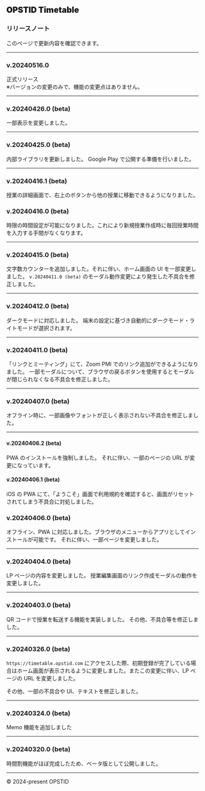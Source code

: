 ## **<span class="timetable-gradient-text" style="font-weight:900">OPSTID Timetable</span>**

### リリースノート

このページで更新内容を確認できます。

---

### v.20240516.0

正式リリース  
※バージョンの変更のみで、機能の変更点はありません。

---

### v.20240426.0 (beta)

一部表示を変更しました。

---

### v.20240425.0 (beta)

内部ライブラリを更新しました。
Google Play で公開する準備を行いました。

---

### v.20240416.1 (beta)

授業の詳細画面で、右上のボタンから他の授業に移動できるようになりました。

### v.20240416.0 (beta)

時限の時間設定が可能になりました。これにより新規授業作成時に毎回授業時間を入力する手間がなくなります。

---

### v.20240415.0 (beta)

文字数カウンターを追加しました。それに伴い、ホーム画面の UI を一部変更しました。
`v.20240411.0 (beta)` のモーダル動作変更により発生した不具合を修正しました。

---

### v.20240412.0 (beta)

ダークモードに対応しました。
端末の設定に基づき自動的にダークモード・ライトモードが選択されます。

---

### v.20240411.0 (beta)

「リンクとミーティング」にて、Zoom PMI でのリンク追加ができるようになりました。
一部モーダルについて、ブラウザの戻るボタンを使用するとモーダルが閉じられなくなる不具合を修正しました。

---

### v.20240407.0 (beta)

オフライン時に、一部画像やフォントが正しく表示されない不具合を修正しました。

---

#### v.20240406.2 (beta)

PWA のインストールを強制しました。
それに伴い、一部のページの URL が変更になっています。

#### v.20240406.1 (beta)

iOS の PWA にて、「ようこそ」画面で利用規約を確認すると、画面がリセットされてしまう不具合に対処しました。

### v.20240406.0 (beta)

オフライン、PWA に対応しました。ブラウザのメニューからアプリとしてインストールが可能です。
それに伴い、一部ページを変更しました。

---

### v.20240404.0 (beta)

LP ページの内容を変更しました。
授業編集画面のリンク作成モーダルの動作を変更しました。

---

### v.20240403.0 (beta)

QR コードで授業を転送する機能を実装しました。
その他、不具合等を修正しました。

---

### v.20240326.0 (beta)

`https://timetable.opstid.com` にアクセスした際、初期登録が完了している場合はホーム画面が表示されるように変更しました。またこの変更に伴い、LP ページの URL を変更しました。

その他、一部の不具合や UI、テキストを修正しました。

---

### v.20240324.0 (beta)

Memo 機能を追加しました

---

### v.20240320.0 (beta)

時間割機能がほぼ完成したため、ベータ版として公開しました。

---

&copy; 2024-present OPSTID
